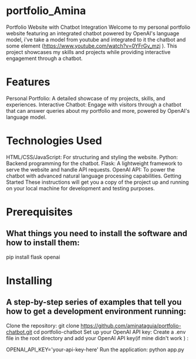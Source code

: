 # portfolio_Amina

Portfolio Website with Chatbot Integration
Welcome to my personal portfolio website featuring an integrated chatbot powered by OpenAI's language model, i've take a model from youtube and integrated to it the chatbot and some element (https://www.youtube.com/watch?v=0YFrGy_mzj ). This project showcases my skills and projects while providing interactive engagement through a chatbot.

# Features
Personal Portfolio: A detailed showcase of my projects, skills, and experiences.
Interactive Chatbot: Engage with visitors through a chatbot that can answer queries about my portfolio and more, powered by OpenAI's language model.

# Technologies Used
HTML/CSS/JavaScript: For structuring and styling the website.
Python: Backend programming for the chatbot.
Flask: A lightweight framework to serve the website and handle API requests.
OpenAI API: To power the chatbot with advanced natural language processing capabilities.
Getting Started
These instructions will get you a copy of the project up and running on your local machine for development and testing purposes.

# Prerequisites
## What things you need to install the software and how to install them:

pip install flask openai

# Installing
## A step-by-step series of examples that tell you how to get a development environment running:

Clone the repository:
git clone https://github.com/aminataguia/portfolio-chatbot.git
cd portfolio-chatbot
Set up your OpenAI API key:
Create a .env file in the root directory and add your OpenAI API key(if mine didn't work ) :

OPENAI_API_KEY='your-api-key-here'
Run the application:
python app.py

